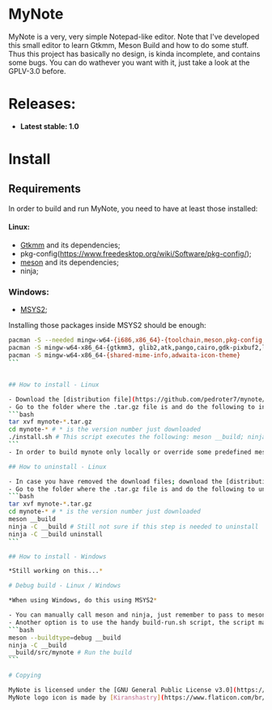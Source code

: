 # MyNote

MyNote is a very, very simple Notepad-like editor. Note that I've developed this small editor to learn Gtkmm, Meson Build and how to do some stuff. Thus this project has basically no design, is kinda incomplete, and contains some bugs. You can do wathever you want with it, just take a look at the GPLV-3.0 before.

# Releases:

- **Latest stable: 1.0**

# Install

## Requirements

In order to build and run MyNote, you need to have at least those installed:

#### Linux:

- [Gtkmm](https://www.gtkmm.org/en/) and its dependencies;
- pkg-config(https://www.freedesktop.org/wiki/Software/pkg-config/);
- [meson](https://mesonbuild.com/index.html) and its dependencies;
- ninja;

### Windows:

- [MSYS2](https://www.msys2.org/);

Installing those packages inside MSYS2 should be enough:
````bash
pacman -S --needed mingw-w64-{i686,x86_64}-{toolchain,meson,pkg-config,glib2}
pacman -S mingw-w64-x86_64-{gtkmm3, glib2,atk,pango,cairo,gdk-pixbuf2,librsvg,graphene,libepoxy,libsigc++3,glibmm,pangomm,atkmm}
pacman -S mingw-w64-x86_64-{shared-mime-info,adwaita-icon-theme}
```


## How to install - Linux

- Download the [distribution file](https://github.com/pedroter7/mynote/blob/master/dist/linux/mynote-1.0.tar.gz?raw=true);
- Go to the folder where the .tar.gz file is and do the following to install MyNote to /usr/local/bin:
```bash
tar xvf mynote-*.tar.gz
cd mynote-* # * is the version number just downloaded
./install.sh # This script executes the following: meson __build; ninja -C __build; ninja -C __build install
```
- In order to build mynote only locally or override some predefined meson variables such as prefix, you can manually call meson and ninja instead of executing the install script

## How to uninstall - Linux

- In case you have removed the download files; download the [distribution file](https://github.com/pedroter7/mynote/blob/master/dist/linux/mynote-1.0.tar.gz?raw=true) again;
- Go to the folder where the .tar.gz file is and do the following to uninstall MyNote (Notice that if you have overrided any default directory, you must override it again to correctly uninstall MyNote):
```bash
tar xvf mynote-*.tar.gz
cd mynote-* # * is the version number just downloaded
meson __build
ninja -C __build # Still not sure if this step is needed to uninstall
ninja -C __build uninstall
```

## How to install - Windows

*Still working on this...*

# Debug build - Linux / Windows

*When using Windows, do this using MSYS2*  

- You can manually call meson and ninja, just remember to pass to meson the flag --buildtype=debug since the default is release;
- Another option is to use the handy build-run.sh script, the script make the following calls:
```bash
meson --buildtype=debug __build
ninja -C __build
__build/src/mynote # Run the build
```
 
# Copying

MyNote is licensed under the [GNU General Public License v3.0](https://opensource.org/licenses/GPL-3.0)  
MyNote logo icon is made by [Kiranshastry](https://www.flaticon.com/br/autores/kiranshastry) from [www.flaticon.com](http://flaticon.com)
